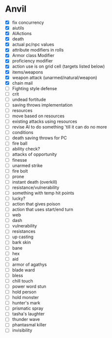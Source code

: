 # Anvil

- [x] fix concurrency
- [x] aiutils
- [x] AIActions
- [x] death
- [x] actual pc/npc values
- [x] attribute modifiers in rolls
- [x] Armor class Modifier
- [x] proficiency modifier
- [x] action use is on grid cell (targets listed below)
- [x] items/weapons
- [x] weapon attack (unarmed/natural/weapon)
- [x] chain mail
- [ ] Fighting style defense
- [ ] crit
- [ ] undead fortitude
- [ ] saving throws implementation
- [ ] resources
- [ ] move based on resources
- [ ] existing attacks using resources
- [ ] revise AI to do something 'till it can do no more
- [ ] conditions
- [ ] death saving throws for PC
- [ ] fire ball
- [ ] ability check?
- [ ] attacks of opportunity
- [ ] finesse
- [ ] unarmed strike
- [ ] fire bolt
- [ ] prone
- [ ] instant death (overkill)
- [ ] resistance/vulnerability
- [ ] something with temp hit points
- [ ] lucky?
- [ ] action that gives poison
- [ ] action that uses start/end turn
- [ ] web
- [ ] dash
- [ ] vulnerability
- [ ] resistances
- [ ] up casting
- [ ] bark skin
- [ ] bane
- [ ] hex
- [ ] aid
- [ ] armor of agathys
- [ ] blade ward
- [ ] bless
- [ ] chill touch
- [ ] power word stun
- [ ] hold person
- [ ] hold monster
- [ ] hunter's mark
- [ ] prismatic spray
- [ ] tasha's laughter
- [ ] thunder wave
- [ ] phantasmal killer
- [ ] invisibility
